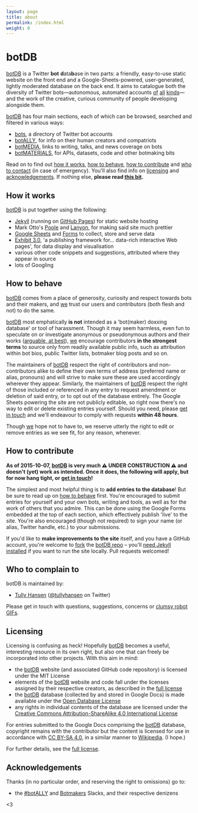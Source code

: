 ```yaml
---
layout: page
title: about
permalink: /index.html
weight: 0
---
```


# botDB

[botDB](.) is a Twitter **bot** **d**ata**b**ase in two parts: a friendly, easy-to-use static website on the front end and a Google-Sheets-powered, user-generated, lightly moderated database on the back end. It aims to catalogue both the diversity of Twitter bots—autonomous, automated accounts [of](https://twitter.com/metaphorminute) [all](https://twitter.com/but_if_you_can) [kinds](https://twitter.com/ClearCongress)—and the work of the creative, curious community of people developing alongside them.

[botDB](.) has four main sections, each of which can be browsed, searched and filtered in various ways:

- [bots](bots/), a directory of Twitter bot accounts
- [botALLY](botALLY/), for info on their human creators and compatriots
- [botMEDIA](botMEDIA/), links to writing, talks, and news coverage on bots
- [botMATERIALS](botMATERIALS/), for APIs, datasets, code and other botmaking bits

Read on to find out [how it works](#how-it-works), [how to behave](#how-to-behave), [how to contribute](#how-to-contribute) and [who to contact](#who-to-complain-to) (in case of emergency). You'll also find info on [licensing](#licensing) and [acknowledgements](#acknowledgements). If nothing else, **please read [this bit](#how-to-behave).**

## How it works 

[botDB](.) is put together using the following:

- [Jekyll](http://jekyllrb.com) (running on [GitHub Pages](https://pages.github.com)) for static website hosting
- Mark Otto's [Poole](https://github.com/poole/poole) and [Lanyon](https://github.com/poole/lanyon), for making said site much prettier
- [Google Sheets](https://docs.google.com/spreadsheets/) and [Forms](https://docs.google.com/forms/) to collect, store and serve data
- [Exhibit 3.0](http://simile-widgets.org/exhibit3/), 'a publishing framework for… data-rich interactive Web pages', for data display and visualisation
- various other code snippets and suggestions, attributed where they appear in source
- lots of Googling

## How to behave

[botDB](.) comes from a place of generosity, curiosity and respect towards bots and their makers, and [we](#who-to-complain-to) trust our users and contributors (both flesh and not) to do the same.

[botDB](.) most emphatically **is not** intended as a 'bot(maker) doxxing database' or tool of harassment. Though it may seem harmless, even fun to speculate on or investigate anonymous or pseudonymous authors and their works ([arguable, at best](http://www.slate.com/articles/technology/technology/2012/03/ruby_ruby_on_rails_and__why_the_disappearance_of_one_of_the_world_s_most_beloved_computer_programmers_.single.html)), [we](#who-to-complain-to) encourage contributors **in the strongest terms** to source only from readily available public info, such as attribution within bot bios, public Twitter lists, botmaker blog posts and so on.

The maintainers of [botDB](.) respect the right of contributors and non-contributors alike to define their own terms of address (preferred name or alias, pronouns) and will strive to make sure these are used accordingly wherever they appear. Similarly, the maintainers of [botDB](.) respect the right of those included or referenced in any entry to request amendment or deletion of said entry, or to opt out of the database entirely. The Google Sheets powering the site are not publicly editable, so right now there's no way to edit or delete existing entries yourself. Should you need, please [get in touch](#who-to-complain-to) and we'll endeavour to comply with requests **within 48 hours**.

Though [we](#who-to-complain-to) hope not to have to, we reserve utterly the right to edit or remove entries as we see fit, for any reason, whenever.

## How to contribute

**As of 2015-10-07, [botDB](.) is very much ⚠️ UNDER CONSTRUCTION ⚠️ and doesn't (yet) work  as intended. Once it does, the following will apply, but for now hang tight, or [get in touch](#who-to-complain-to)!**

The simplest and most helpful thing is to **add entries to the database**! But be sure to read up on [how to behave](#how-to-behave) first. You're encouraged to submit entries for yourself and your own bots, writing and tools, as well as for the work of others that you admire. This can be done using the Google Forms embedded at the top of each section, which effectively publish 'live' to the site. You're also encouraged (though not required) to sign your name (or alias, Twitter handle, etc.) to your submissions.

If you'd like to **make improvements to the site** itself, and you have a GitHub account, you're welcome to [fork](https://guides.github.com/activities/forking/) the [botDB repo](https://github.com/tullyhansen/botDB/) – you'll [need Jekyll installed](http://jekyllrb.com/docs/installation/) if you want to run the site locally. Pull requests welcomed!

## Who to complain to

botDB is maintained by:

- [Tully Hansen](http://tullyhansen.com) ([@tullyhansen](http://twitter.com/tullyhansen) on Twitter)

Please get in touch with questions, suggestions, concerns or [clumsy robot GIFs](http://www.funnyordie.com/articles/1cd2f27638/robots).

## Licensing

Licensing is confusing as heck! Hopefully [botDB](.) becomes a useful, interesting resource in its own right, but also one that can freely be incorporated into other projects. With this aim in mind:

- the [botDB](.) website (and associated GitHub code repository) is licensed under the MIT License
- elements of the [botDB](.) website and code fall under the licenses assigned by their respective creators, as described in the [full license](license/)
- the [botDB](.) database (collected by and stored in Google Docs) is made available under the [Open Database License](http://opendatacommons.org/licenses/odbl/1.0/)
- any rights in individual contents of the database are licensed under the [Creative Commons Attribution-ShareAlike 4.0 International License](http://creativecommons.org/licenses/by-sa/4.0/)

For entries submitted to the Google Docs comprising the [botDB](.) database, copyright remains with the contributor but the content is licensed for use in accordance with [CC BY-SA 4.0](http://creativecommons.org/licenses/by-sa/4.0/), in a similar manner to [Wikipedia](https://en.wikipedia.org/wiki/Wikipedia:Copyrights). (I hope.)

For further details, see the [full license](license/).

## Acknowledgements

Thanks (in no particular order, and reserving the right to omissions) go to:

- the [\#botALLY](http://botally.slack.com) and [Botmakers](http://botmakers.slack.com) Slacks, and their respective denizens

<3
